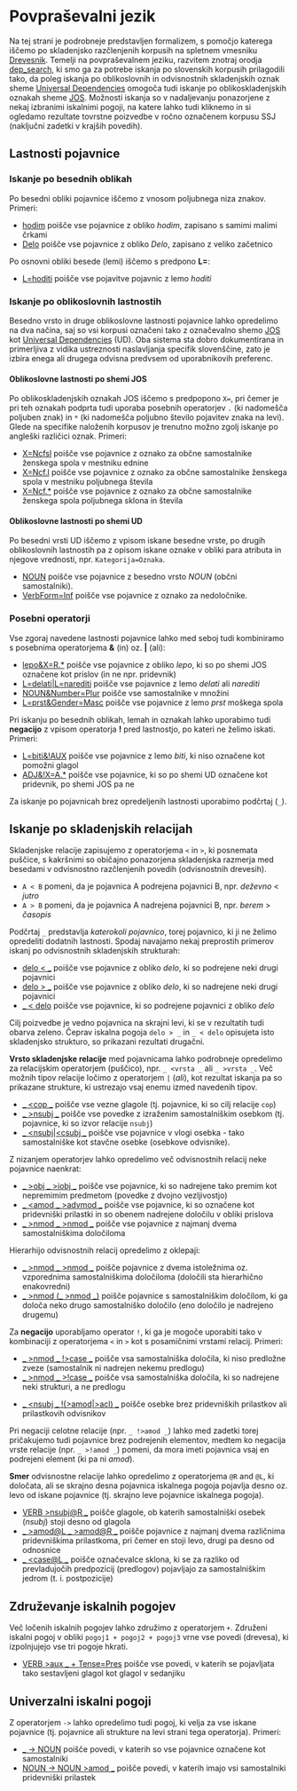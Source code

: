 # Povpraševalni jezik

Na tej strani je podrobneje predstavljen formalizem, s pomočjo katerega iščemo po skladenjsko razčlenjenih korpusih na spletnem vmesniku [Drevesnik](https://orodja.cjvt.si/drevesnik/). Temelji na povpraševalnem jeziku, razvitem znotraj orodja [dep_search](https://github.com/TurkuNLP/dep_search), ki smo ga za potrebe iskanja po slovenskih korpusih prilagodili tako, da poleg iskanja po oblikoslovnih in odvisnostnih skladenjskih oznak sheme [Universal Dependencies](https://universaldependencies.org/) omogoča tudi iskanje po oblikoskladenjskih oznakah sheme [JOS](https://nl.ijs.si/jos/). Možnosti iskanja so v nadaljevanju ponazorjene z nekaj izbranimi iskalnimi pogoji, na katere lahko tudi kliknemo in si ogledamo rezultate tovrstne poizvedbe v ročno označenem korpusu SSJ (naključni zadetki v krajših povedih).

## Lastnosti pojavnice

### Iskanje po besednih oblikah

Po besedni obliki pojavnice iščemo z vnosom poljubnega niza znakov. Primeri:

*   [hodim](https://orodja.cjvt.si/drevesnik/show/demo1a/sl/0/10) poišče vse pojavnice z obliko _hodim_, zapisano s samimi malimi črkami
*   [Delo](https://orodja.cjvt.si/drevesnik/show/demo2a/sl/0/10) poišče vse pojavnice z obliko _Delo_, zapisano z veliko začetnico

<!---
Izpuščeno, ker iskanje po atributih ali vrednostih tako ali tako ne dela, dela samo iskanje po polnem paru Atribut=Vrednost.

V malo verjetnem primeru, da je vneseno besedilo enake oblike kot ena izmed [oblikoslovnih oznak](https://universaldependencies.org/u/feat/index.html), orodje poišče pojavnice s to oznako. V tem primeru iskano besedno obliko zapišemo v narekovajih:

*   ["Gen"](http://bionlp-www.utu.fi/dep_search/?db=English&search=%22Person%22) poišče vse pojavnice z obliko _Gen_ in ne pojavnic z oznako _Gen_, ki označujejo pojavnice v rodilniku.
-->

Po osnovni obliki besede (lemi) iščemo s predpono **L=**:

*   [L=hoditi](https://orodja.cjvt.si/drevesnik/show/demo2b/sl/0/10) poišče vse pojavitve pojavnic z lemo _hoditi_

### Iskanje po oblikoslovnih lastnostih

Besedno vrsto in druge oblikoslovne lastnosti pojavnice lahko opredelimo na dva načina, saj so vsi korpusi označeni tako z označevalno shemo <a href="https://nl.ijs.si/jos/" target="_blank">JOS</a> kot <a href="https://universaldependencies.org/" target="_blank">Universal Dependencies</a> (UD). Oba sistema sta dobro dokumentirana in primerljiva z vidika ustreznosti naslavljanja specifik slovenščine, zato je izbira enega ali drugega odvisna predvsem od uporabnikovih preferenc.

#### Oblikoslovne lastnosti po shemi JOS

Po oblikoskladenjskih oznakah JOS iščemo s predpopono `X=`, pri čemer je pri teh oznakah podprta tudi uporaba posebnih operatorjev `.` (ki nadomešča poljuben znak) in `*` (ki nadomešča poljubno število pojavitev znaka na levi). Glede na specifike naloženih korpusov je trenutno možno zgolj iskanje po angleški različici oznak. Primeri:

*   [X=Ncfsl](https://orodja.cjvt.si/drevesnik/show/demo3a/sl/0/10) poišče vse pojavnice z oznako za občne samostalnike ženskega spola v mestniku ednine
*   [X=Ncf.l](https://orodja.cjvt.si/drevesnik/show/demo4a/sl/0/10) poišče vse pojavnice z oznako za občne samostalnike ženskega spola v mestniku poljubnega števila
*   [X=Ncf.\*](https://orodja.cjvt.si/drevesnik/show/demo5a/sl/0/10) poišče vse pojavnice z oznako za občne samostalnike ženskega spola poljubnega sklona in števila

#### Oblikoslovne lastnosti po shemi UD

Po besedni vrsti UD iščemo z vpisom iskane besedne vrste, po drugih oblikoslovnih lastnostih pa z opisom iskane oznake v obliki para atributa in njegove vrednosti, npr. `Kategorija=Oznaka`. 

*   [NOUN](https://orodja.cjvt.si/drevesnik/show/demo6a/sl/0/10) poišče vse pojavnice z besedno vrsto _NOUN_ (občni samostalniki).
*   [VerbForm=Inf](https://orodja.cjvt.si/drevesnik/show/demo7a/sl/0/10) poišče vse pojavnice z oznako za nedoločnike. 

<!---
Izpuščeno, ker iskanje po atributih ali vrednostih tako ali tako ne dela, dela samo iskanje po polnem paru Atribut=Vrednost.

Iščemo lahko tudi zgolj po oznakah, a orodje v primeru več različnikih kategorij s to oznako kot rezultat vrne samo zadetke znotraj najpogostejše kategorije. V teh primerih je zato priporočljivo iskanje z eksplicitno izpisano kombinacijo kategorije in oznake.
...
*   [Par](http://bionlp-www.utu.fi/dep_search/?db=Finnish&search=Par) searches for all tokens in partitive case (Note: _Par_ is interpreted to mean _Case=Par_)
...
*   [Past](http://bionlp-www.utu.fi/dep_search/?db=Finnish&search=Past) searches for all past tense verbs (Note: _Past_ is interpreted to mean _Tense=Past_. Other possible category for _Past_ is _PartForm_, and to search for past participles _PartForm=Past_ must be typed.)
...
Možno je tudi iskanje po kategorijah brez opredelitve oznak:

*   [PartForm](http://bionlp-www.utu.fi/dep_search/?db=Finnish&search=PartForm) poišče deležnike v vseh oblikah: sedanjiku (PartForm=Pres), pretekliku (PartForm=Past) ...
--->

### Posebni operatorji
  
Vse zgoraj navedene lastnosti pojavnice lahko med seboj tudi kombiniramo s posebnima operatorjema **&** (in) oz. **|** (ali):

*   [lepo&X=R.\*](https://orodja.cjvt.si/drevesnik/show/demo8a/sl/0/10) poišče vse pojavnice z obliko _lepo_, ki so po shemi JOS označene kot prislov (in ne npr. pridevnik)
*   [L=delati|L=narediti](https://orodja.cjvt.si/drevesnik/show/demo9a/sl/0/10) poišče vse pojavnice z lemo _delati_ ali _narediti_
*   [NOUN&Number=Plur](https://orodja.cjvt.si/drevesnik/show/demo10a/sl/0/10) poišče vse samostalnike v množini
*   [L=prst&Gender=Masc](https://orodja.cjvt.si/drevesnik/show/demo11a/sl/0/10) poišče vse pojavnice z lemo _prst_ moškega spola

Pri iskanju po besednih oblikah, lemah in oznakah lahko uporabimo tudi **negacijo** z vpisom operatorja **!** pred lastnostjo, po kateri ne želimo iskati. Primeri:

*   [L=biti&!AUX](https://orodja.cjvt.si/drevesnik/show/demo12a/sl/0/10) poišče vse pojavnice z lemo _biti_, ki niso označene kot pomožni glagol
*   [ADJ&!X=A.\*](https://orodja.cjvt.si/drevesnik/show/demo13a/sl/0/10) poišče vse pojavnice, ki so po shemi UD označene kot pridevnik, po shemi JOS pa ne

Za iskanje po pojavnicah brez opredeljenih lastnosti uporabimo podčrtaj (`_`).

## Iskanje po skladenjskih relacijah

Skladenjske relacije zapisujemo z operatorjema `<` in `>`, ki posnemata puščice, s kakršnimi so običajno ponazorjena skladenjska razmerja med besedami v odvisnostno razčlenjenih povedih (odvisnostnih drevesih).

*   `A < B` pomeni, da je pojavnica A podrejena pojavnici B, npr. _deževno_ < _jutro_
*   `A > B` pomeni, da je pojavnica A nadrejena pojavnici B, npr. _berem_ > _časopis_

Podčrtaj `_` predstavlja _katerokoli pojavnico_, torej pojavnico, ki ji ne želimo opredeliti dodatnih lastnosti. Spodaj navajamo nekaj preprostih primerov iskanj po odvisnostnih skladenjskih strukturah:

*   [delo < \_](https://orodja.cjvt.si/drevesnik/show/demo14a/sl/0/10) poišče vse pojavnice z obliko _delo_, ki so podrejene neki drugi pojavnici
*   [delo > \_](https://orodja.cjvt.si/drevesnik/show/demo15a/sl/0/10) poišče vse pojavnice z obliko _delo_, ki so nadrejene neki drugi pojavnici
*   [\_ < delo](https://orodja.cjvt.si/drevesnik/show/demo16a/sl/0/10) poišče vse pojavnice, ki so podrejene pojavnici z obliko _delo_

Cilj poizvedbe je vedno pojavnica na skrajni levi, ki se v rezultatih tudi obarva zeleno. Čeprav iskalna pogoja `delo > _` in `_ < delo` opisujeta isto skladenjsko strukturo, so prikazani rezultati drugačni.

**Vrsto skladenjske relacije** med pojavnicama lahko podrobneje opredelimo za relacijskim operatorjem (puščico), npr. `_ <vrsta _` ali `_ >vrsta _`. Več možnih tipov relacije ločimo z operatorjem `|` (_ali_), kot rezultat iskanja pa so prikazane strukture, ki ustrezajo vsaj enemu izmed navedenih tipov.

*   [\_ <cop \_](https://orodja.cjvt.si/drevesnik/show/demo17a/sl/0/10) poišče vse vezne glagole (tj. pojavnice, ki so cilj relacije `cop`)
*   [\_ >nsubj \_](https://orodja.cjvt.si/drevesnik/show/demo18a/sl/0/10) poišče vse povedke z izraženim samostalniškim osebkom (tj. pojavnice, ki so izvor relacije `nsubj`)  
*   [\_ <nsubj|<csubj \_](https://orodja.cjvt.si/drevesnik/show/demo19a/sl/0/10) poišče vse pojavnice v vlogi osebka - tako samostalniške kot stavčne osebke (osebkove odvisnike).

Z nizanjem operatorjev lahko opredelimo več odvisnostnih relacij neke pojavnice naenkrat:

*   [\_ >obj \_ >iobj \_](https://orodja.cjvt.si/drevesnik/show/demo20a/sl/0/10) poišče vse pojavnice, ki so nadrejene tako premim kot nepremimim predmetom (povedke z dvojno vezljivostjo) 
*   [\_ <amod \_ >advmod \_](https://orodja.cjvt.si/drevesnik/show/demo21a/sl/0/10) poišče vse pojavnice, ki so označene kot pridevniški prilastki in so obenem nadrejene določilu v obliki prislova
*   [\_ >nmod \_ >nmod \_](https://orodja.cjvt.si/drevesnik/show/demo22a/sl/0/10) poišče vse pojavnice z najmanj dvema samostalniškima določiloma

Hierarhijo odvisnostnih relacij opredelimo z oklepaji:

*   [\_ >nmod \_ >nmod \_](https://orodja.cjvt.si/drevesnik/show/demo23a/sl/0/10) poišče pojavnice z dvema istoležnima oz. vzporednima samostalniškima določiloma (določili sta hierarhično enakovredni)
*   [\_ >nmod (\_ >nmod \_)](https://orodja.cjvt.si/drevesnik/show/demo24a/sl/0/10) poišče pojavnice s samostalniškim določilom, ki ga določa neko drugo samostalniško določilo (eno določilo je nadrejeno drugemu)

Za **negacijo** uporabljamo operator `!`, ki ga je mogoče uporabiti tako v kombinaciji z operatorjema `<` in `>` kot s posamičnimi vrstami relacij. Primeri:

*   [\_ >nmod \_ !>case \_](https://orodja.cjvt.si/drevesnik/show/demo25a/sl/0/10) poišče vsa samostalniška določila, ki niso predložne zveze (samostalnik ni nadrejen nekemu predlogu)
*   [\_ >nmod \_ >!case \_](https://orodja.cjvt.si/drevesnik/show/demo26a/sl/0/10) poišče vsa samostalniška določila, ki so nadrejene neki strukturi, a ne predlogu
<!--- ta kombinacija ne dela kot pričakovano - vrne tudi advcl z mark ... najbrž manjka 'for every dependent'
*   [\_ <advcl \_ !>mark \_](http://bionlp-www.utu.fi/dep_search/?db=English&search=_%20%3Cadvcl%20_%20%21%3Emark%20_) searches for heads of unmarked adverbial clauses (governed by advcl but not governing mark)
*   [\_ <nsubj \_ >!amod \_](http://bionlp-www.utu.fi/dep_search/?db=English&search=_%20%3Cnsubj%20_%20%3E%21amod%20_) searches for subjects which governs something but it cannot be an adjective (governed by nsubj and governs something which is not amod)
--->
*   [\_ <nsubj \_ !(>amod|>acl) \_](https://orodja.cjvt.si/drevesnik/show/demo27a/sl/0/10) poišče osebke brez pridevniških prilastkov ali prilastkovih odvisnikov

Pri negaciji celotne relacije (npr. `_ !>amod _`) lahko med zadetki torej pričakujemo tudi pojavnice brez podrejenih elementov, medtem ko negacija vrste relacije (npr. `_ >!amod _`) pomeni, da mora imeti pojavnica vsaj en podrejeni element (ki pa ni _amod_).

**Smer** odvisnostne relacije lahko opredelimo z operatorjema `@R` and `@L`, ki določata, ali se skrajno desna pojavnica iskalnega pogoja pojavlja desno oz. levo od iskane pojavnice (tj. skrajno leve pojavnice iskalnega pogoja).

*   [VERB >nsubj@R \_](https://orodja.cjvt.si/drevesnik/show/demo28a/sl/0/10) poišče glagole, ob katerih samostalniški osebek (_nsubj_) stoji desno od glagola
*   [\_ >amod@L \_ >amod@R \_](https://orodja.cjvt.si/drevesnik/show/demo29a/sl/0/10) poišče pojavnice z najmanj dvema različnima pridevniškima prilastkoma, pri čemer en stoji levo, drugi pa desno od odnosnice
*   [\_ <case@L \_](https://orodja.cjvt.si/drevesnik/show/demo30a/sl/0/10) poišče označevalce sklona, ki se za razliko od prevladujočih predpozicij (predlogov) pojavljajo za samostalniškim jedrom (t. i. postpozicije)

## Združevanje iskalnih pogojev

Več ločenih iskalnih pogojev lahko združimo z operatorjem `+`. Združeni iskalni pogoj v obliki `pogoj1 + pogoj2 + pogoj3` vrne vse povedi (drevesa), ki izpolnjujejo vse tri pogoje hkrati.

*   [VERB >aux \_ + Tense=Pres](https://orodja.cjvt.si/drevesnik/show/demo31a/sl/0/10) poišče vse povedi, v katerih se pojavljata tako sestavljeni glagol kot glagol v sedanjiku

## Univerzalni iskalni pogoji

Z operatorjem `->` lahko opredelimo tudi pogoj, ki velja za vse iskane pojavnice (tj. pojavnice ali strukture na levi strani tega operatorja). Primeri:

*   [\_ -> NOUN](https://orodja.cjvt.si/drevesnik/show/demo32a/sl/0/10) poišče povedi, v katerih so vse pojavnice označene kot samostalniki
*   [NOUN -> NOUN >amod \_](https://orodja.cjvt.si/drevesnik/show/demo33a/sl/0/10) poišče povedi, v katerih imajo vsi samostalniki pridevniški prilastek

